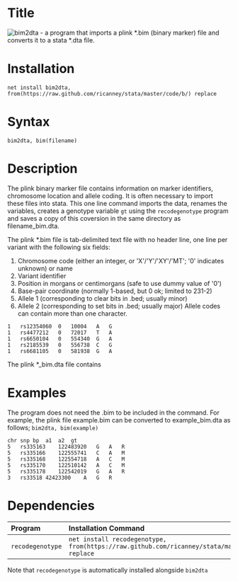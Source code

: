 # Title
![bim2dta](https://github.com/ricanney/stata/blob/master/code/b/bim2dta.ado) - a program that imports a plink \*.bim (binary marker) file and converts it to a stata \*.dta file. 
# Installation
```net install bim2dta,                from(https://raw.github.com/ricanney/stata/master/code/b/) replace```
# Syntax
```bim2dta, bim(filename)```
# Description
The plink binary marker file contains information on marker identifiers, chromosome location and allele coding. It is often necessary to import these files into stata. This one line command imports the data, renames the variables, creates a genotype variable ```gt``` using the ```recodegenotype``` program and saves a copy of this coversion in the same directory as filename_bim.dta.

The plink \*.bim file is tab-delimited text file with no header line, one line per variant with the following six fields:
1. Chromosome code (either an integer, or 'X'/'Y'/'XY'/'MT'; '0' indicates unknown) or name
2. Variant identifier
3. Position in morgans or centimorgans (safe to use dummy value of '0')
4. Base-pair coordinate (normally 1-based, but 0 ok; limited to 231-2)
5. Allele 1 (corresponding to clear bits in .bed; usually minor)
6. Allele 2 (corresponding to set bits in .bed; usually major)
Allele codes can contain more than one character.

```
1	rs12354060	0	10004	A	G
1	rs4477212	0	72017	T	A
1	rs6650104	0	554340	G	A
1	rs2185539	0	556738	C	G
1	rs6681105	0	581938	G	A
```

The plink \*_bim.dta file contains 

# Examples
The program does not need the .bim to be included in the command. For example, the plink file example.bim can be converted to example_bim.dta as follows;
```bim2dta, bim(example)```

```
chr	snp	bp	a1	a2	gt
5	rs335163	122483920	G	A	R
5	rs335166	122555741	C	A	M
5	rs335168	122554718	A	C	M
5	rs335170	122510142	A	C	M
5	rs335178	122542019	G	A	R
3	rs33518	42423300	A	G	R
```

# Dependencies
| Program | Installation Command
| :----- | :------
|```recodegenotype``` | ```net install recodegenotype, from(https://raw.github.com/ricanney/stata/master/code/r/) replace```

Note that ```recodegenotype``` is automatically installed alongside ```bim2dta``` 
